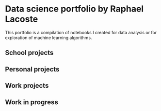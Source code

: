 # Data science portfolio by Raphael Lacoste
This portfolio is a compilation of notebooks I created for data analysis or for exploration of machine learning algorithms.

## School projects

## Personal projects

## Work projects

## Work in progress
